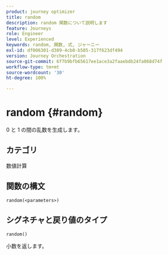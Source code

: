 ```yaml
---
product: journey optimizer
title: random
description: random 関数について説明します
feature: Journeys
role: Engineer
level: Experienced
keywords: random, 関数, 式, ジャーニー
exl-id: df006301-d309-4cb0-b505-317f623df494
version: Journey Orchestration
source-git-commit: 6f7b9bfb65617ee1ace3a2faaebdb24fa068d74f
workflow-type: tm+mt
source-wordcount: '30'
ht-degree: 100%

---
```


# random {#random}

0 と 1 の間の乱数を生成します。

## カテゴリ

数値計算

## 関数の構文

`random(<parameters>)`

## シグネチャと戻り値のタイプ

`random()`

小数を返します。
